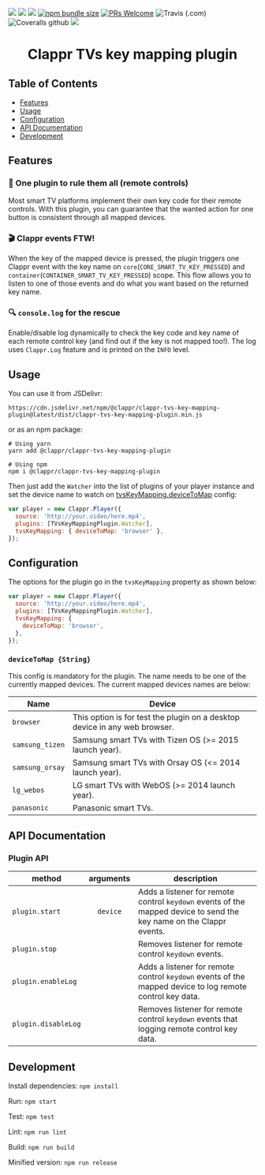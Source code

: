[![](https://data.jsdelivr.com/v1/package/npm/@clappr/clappr-tvs-key-mapping-plugin/badge)](https://www.jsdelivr.com/package/npm/@clappr/clappr-tvs-key-mapping-plugin)
[![](https://img.shields.io/npm/v/@clappr/clappr-tvs-key-mapping-plugin.svg?style=flat-square)](https://npmjs.org/package/@clappr/clappr-tvs-key-mapping-plugin)
[![](https://img.shields.io/npm/dt/@clappr/clappr-tvs-key-mapping-plugin.svg?style=flat-square)](https://npmjs.org/package/@clappr/clappr-tvs-key-mapping-plugin)
[![npm bundle size](https://img.shields.io/bundlephobia/min/@clappr/clappr-tvs-key-mapping-plugin?style=flat-square)](https://bundlephobia.com/result?p=@clappr/clappr-tvs-key-mapping-plugin)
[![PRs Welcome](https://img.shields.io/badge/PRs-welcome-brightgreen.svg?style=flat-square)](http://makeapullrequest.com)
![Travis (.com)](https://img.shields.io/travis/com/joaopaulovieira/clappr-tvs-key-mapping-plugin?style=flat-square)
![Coveralls github](https://img.shields.io/coveralls/github/joaopaulovieira/clappr-tvs-key-mapping-plugin?style=flat-square)
[![](https://img.shields.io/github/license/joaopaulovieira/clappr-context-menu-plugin?style=flat-square)](https://github.com/joaopaulovieira/clappr-context-menu-plugin/blob/master/LICENSE)

<h1 align=center>Clappr TVs key mapping plugin</h1>

## Table of Contents
- [Features](https://github.com/clappr/clappr-tvs-key-mapping-plugin#Features)
- [Usage](https://github.com/clappr/clappr-tvs-key-mapping-plugin#Usage)
- [Configuration](https://github.com/clappr/clappr-tvs-key-mapping-plugin#Configuration)
- [API Documentation](https://github.com/clappr/clappr-tvs-key-mapping-plugin#API-Documentation)
- [Development](https://github.com/clappr/clappr-tvs-key-mapping-plugin#Development)

## Features
### :mage: One plugin to rule them all (remote controls)
Most smart TV platforms implement their own key code for their remote controls. With this plugin, you can guarantee that the wanted action for one button is consistent through all mapped devices.

### :clapper: Clappr events FTW!
When the key of the mapped device is pressed, the plugin triggers one Clappr event with the key name on `core`(`CORE_SMART_TV_KEY_PRESSED`) and `container`(`CONTAINER_SMART_TV_KEY_PRESSED`) scope. This flow allows you to listen to one of those events and do what you want based on the returned key name.

### :mag: `console.log` for the rescue
Enable/disable log dynamically to check the key code and key name of each remote control key (and find out if the key is not mapped too!). The log uses `Clappr.Log` feature and is printed on the `INFO` level.


## Usage
You can use it from JSDelivr:
```
https://cdn.jsdelivr.net/npm/@clappr/clappr-tvs-key-mapping-plugin@latest/dist/clappr-tvs-key-mapping-plugin.min.js
```
or as an npm package:
```properties
# Using yarn
yarn add @clappr/clappr-tvs-key-mapping-plugin

# Using npm
npm i @clappr/clappr-tvs-key-mapping-plugin
```

Then just add the `Watcher` into the list of plugins of your player instance and set the device name to watch on [tvsKeyMapping.deviceToMap](https://github.com/clappr/clappr-tvs-key-mapping-plugin#devicetomap-string) config:
```javascript
var player = new Clappr.Player({
  source: 'http://your.video/here.mp4',
  plugins: [TVsKeyMappingPlugin.Watcher],
  tvsKeyMapping: { deviceToMap: 'browser' },
});
```

## Configuration
The options for the plugin go in the `tvsKeyMapping` property as shown below:
```javascript
var player = new Clappr.Player({
  source: 'http://your.video/here.mp4',
  plugins: [TVsKeyMappingPlugin.Watcher],
  tvsKeyMapping: {
    deviceToMap: 'browser',
  },
});
```

### `deviceToMap {String}`
This config is mandatory for the plugin. The name needs to be one of the currently mapped devices. The current mapped devices names are below:

| Name | Device |
|------|--------|
| `browser` | This option is for test the plugin on a desktop device in any web browser. |
|`samsung_tizen`| Samsung smart TVs with Tizen OS (>= 2015 launch year). |
|`samsung_orsay`| Samsung smart TVs with Orsay OS (<= 2014 launch year). |
|`lg_webos`| LG smart TVs with WebOS (>= 2014 launch year). |
|`panasonic`| Panasonic smart TVs. |

## API Documentation

### Plugin API
| method | arguments | description |
|--------|:---------:|-------------|
| `plugin.start` | `device` | Adds a listener for remote control `keydown` events of the mapped device to send the key name on the Clappr events. |
| `plugin.stop` | | Removes listener for remote control `keydown` events. |
| `plugin.enableLog` |  | Adds a listener for remote control `keydown` events of the mapped device to log remote control key data. |
| `plugin.disableLog` |  | Removes listener for remote control `keydown` events that logging remote control key data. |

## Development
Install dependencies: `npm install`

Run: `npm start`

Test: `npm test`

Lint: `npm run lint`

Build: `npm run build`

Minified version: `npm run release`
